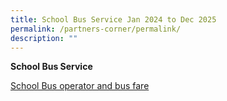 ```yaml
---
title: School Bus Service Jan 2024 to Dec 2025
permalink: /partners-corner/permalink/
description: ""
---
```

**School Bus Service**

[School Bus operator and bus fare](/files/bpps%20wdls%20tpt%20nte%20bus%20fares%20jan%202024%20to%20dec%202025.pdf)

